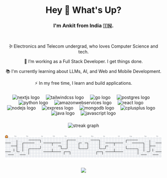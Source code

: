 ###

<h1 align="center">Hey 👋 What's Up?</h1>

###

<div align="center">
  <h3>I'm Ankit from India 🇮🇳. </h3><br>
  <div align="">
    <p> 𖤇 Electronics and Telecom undergrad, who loves Computer Science and tech. </p>
    <p> 🔭 I’m working as a Full Stack Developer. I get things done. </p>
    <p> 📚 I'm currently learning about LLMs, AI, and Web and Mobile Development. </p>
    <p> ⚡ In my free time, I learn and build applications.
  </div>
</div>

###

<div align="center">
  <img src="https://skillicons.dev/icons?i=nextjs" height="60" alt="nextjs logo"  />
  <img width="12" />
  <img src="https://skillicons.dev/icons?i=tailwind" height="60" alt="tailwindcss logo"  />
  <img width="12" />
  <img src="https://skillicons.dev/icons?i=go" height="60" alt="go logo"  />
  <img width="12" />
  <img src="https://skillicons.dev/icons?i=postgres" height="60" alt="postgres logo"  />
  <img width="12" />
  <img src="https://skillicons.dev/icons?i=py" height="60" alt="python logo"  />
  <img width="12" />
  <img src="https://skillicons.dev/icons?i=aws" height="60" alt="amazonwebservices logo"  />
  <img width="12" />
  <img src="https://cdn.jsdelivr.net/gh/devicons/devicon/icons/react/react-original.svg" height="60" alt="react logo"  />
  <img width="12" />
  <img src="https://cdn.jsdelivr.net/gh/devicons/devicon/icons/nodejs/nodejs-original.svg" height="60" alt="nodejs logo"  />
  <img width="12" />
  <img src="https://skillicons.dev/icons?i=express" height="60" alt="express logo"  />
  <img width="12" />
  <img src="https://cdn.jsdelivr.net/gh/devicons/devicon/icons/mongodb/mongodb-original.svg" height="60" alt="mongodb logo"  />
  <img width="12" />
  <img src="https://cdn.jsdelivr.net/gh/devicons/devicon/icons/cplusplus/cplusplus-original.svg" height="60" alt="cplusplus logo"  />
  <img width="12" />
  <img src="https://cdn.jsdelivr.net/gh/devicons/devicon/icons/java/java-original.svg" height="60" alt="java logo"  />
  <img width="12" />
  <img src="https://cdn.jsdelivr.net/gh/devicons/devicon/icons/javascript/javascript-original.svg" height="60" alt="javascript logo"  />
</div>

###

<div align="center">
  <img src="https://streak-stats.demolab.com?user=AnkitM18-tech&locale=en&mode=daily&theme=dracula&hide_border=false&border_radius=5&order=3" height="150" alt="streak graph"  />
</div> 

###

<picture>
  <source media="(prefers-color-scheme: dark)" srcset="https://raw.githubusercontent.com/AnkitM18-tech/AnkitM18-tech/output/pacman-contribution-graph-dark.svg">
  <source media="(prefers-color-scheme: light)" srcset="https://raw.githubusercontent.com/AnkitM18-tech/AnkitM18-tech/output/pacman-contribution-graph.svg">
  <img alt="pacman contribution graph" src="https://raw.githubusercontent.com/AnkitM18-tech/AnkitM18-tech/output/pacman-contribution-graph.svg">
</picture>

###

<!-- <img src="https://raw.githubusercontent.com/AnkitM18-tech/AnkitM18-tech/output/snake.svg" alt="Snake animation" /> -->

###

<div align="center">
  <img src="https://visitor-badge.laobi.icu/badge?page_id=AnkitM18-tech.AnkitM18-tech&"  />
</div>

###
